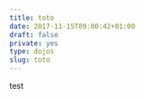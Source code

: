 ```yaml
---
title: toto
date: 2017-11-15T09:00:42+01:00
draft: false
private: yes
type: dojos
slug: toto
---
```


test
